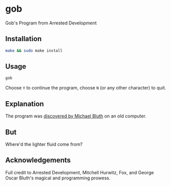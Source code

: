 # gob

Gob's Program from Arrested Development

## Installation

```bash
make && sudo make install
```

## Usage

```bash
gob
```

Choose `Y` to continue the program, choose `N` (or any other character) to quit.

## Explanation

The program was [discovered by Michael Bluth](https://www.youtube.com/watch?v=JbnjusltDHk) on an old computer.

## But

Where'd the lighter fluid come from?

## Acknowledgements

Full credit to Arrested Development, Mitchell Hurwitz, Fox, and George Oscar Bluth's magical and programming prowess.
